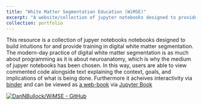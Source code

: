 ```yaml
---
title: "White Matter Segmentation Education (WiMSE)"
excerpt: "A website/collection of jupyter notebooks designed to provide a comprehensive exploration of concepts related to white matter segmentation.<br/><img src='/images/WiMSEgif.gif'>"
collection: portfolio
---
```


This resource is a collection of jupyer notebooks notebooks designed to build intuitions for and provide training in digital white matter segmentation. The modern-day practice of digital white matter segmentation is as much about programming as it is about neuroanatomy, which is why the medium of jupyer notebooks has been chosen. In this way, users are able to view commented code alongside text explaining the context, goals, and implications of what is being done. Furthermore it acheives interactivity via [binder](https://mybinder.org/) and can be viewed as [a web-book](https://dannbullock.github.io/WiMSE/landingPage.html) via [Jupyter Book](https://jupyterbook.org/en/stable/intro.html)

[![DanNBullock/WiMSE - GitHub](https://gh-card.dev/repos/DanNBullock/WiMSE.svg)](https://github.com/DanNBullock/WiMSE)
